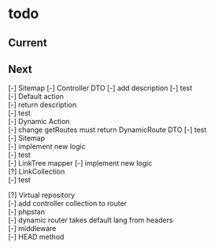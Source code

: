 # todo

## Current

## Next

[-] Sitemap
    [-] Controller DTO
        [-] add description
        [-] test  
    [-] Default action  
        [-] return description  
        [-] test  
    [-] Dynamic Action  
        [-] change getRoutes must return DynamicRoute DTO
        [-] test  
    [-] Sitemap  
        [-] implement new logic  
        [-] test  
    [-] LinkTree mapper
        [-] implement new logic  
        [?] LinkCollection  
        [-] test  

[?] Virtual repository  
[-] add controller collection to router  
[-] phpstan  
[-] dynamic router takes default lang from headers  
[-] middleware  
[-] HEAD method
